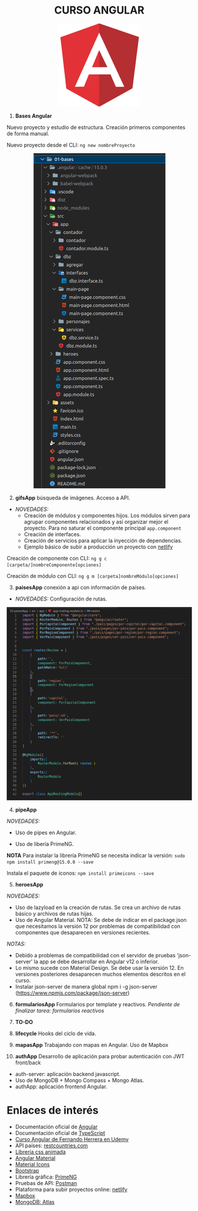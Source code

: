 <h1 align="center">CURSO ANGULAR</h1>

<p align="center">
  <img src="/assets/angular.png" alt="logo Angular">
</p>

1. **Bases Angular**

Nuevo proyecto y estudio de estructura. Creación primeros componentes de forma manual.

Nuevo proyecto desde el CLI: `ng new nombreProyecto`

<p align="center">
  <img src="/assets/estructura.png" alt="estructura proyecto Angular">
</p>


2. **gifsApp** búsqueda de imágenes. Acceso a API. 

 - *NOVEDADES:* 
    * Creación de módulos y componentes hijos. Los módulos sirven para agrupar componentes relacionados y así organizar mejor el proyecto. Para no saturar el componente principal `app.component`
    * Creación de interfaces.
    * Creación de servicios para aplicar la inyección de dependencias.
    * Ejemplo básico de subir a producción un proyecto con [netlify](https://app.netlify.com/)

Creación de componente con CLI: `ng g c [carpeta/]nombreComponente[opciones]`

Creación de módulo con CLI: `ng g m [carpeta]nombreMódulo[opciones]`


3. **paisesApp** conexión a api con información de países.

- *NOVEDADES:* Configuración de rutas.

<p align="center">
  <img src="/assets/rutas.png" alt="archivo estructura rutas">
</p>


4. **pipeApp** 

*NOVEDADES:* 

- Uso de pipes en Angular. 

- Uso de libería PrimeNG.


**NOTA** Para instalar la librería PrimeNG se necesita indicar la versión: `sudo npm install primeng@15.0.0 --save`

Instala el paquete de iconos: `npm install primeicons --save`

5. **heroesApp**

*NOVEDADES:*

- Uso de lazyload en la creación de rutas. Se crea un archivo de rutas básico y archivos de rutas hijas.
- Uso de Angular Material. NOTA: Se debe de indicar en el package.json que necesitamos la versión 12 por problemas de compatibilidad con componentes que desaparecen en versiones recientes.

*NOTAS:*
- Debido a problemas de compatibilidad con el servidor de pruebas 'json-server' la app se debe desarrollar en Angular v12 o inferior.
- Lo mismo sucede con Material Design. Se debe usar la versión 12. En versiones posteriores desaparecen muchos elementos descritos en el curso.
- Instalar json-server de manera global npm i -g json-server (https://www.npmjs.com/package/json-server)


6. **formulariosApp** Formularios por template y reactivos. *Pendiente de finalizar tarea: formularios reactivos*


7. **TO-DO** 


8. **lifecycle** Hooks del ciclo de vida.

9. **mapasApp** Trabajando con mapas en Angular. Uso de Mapbox

12. **authApp** Desarrollo de aplicación para probar autenticación con JWT front/back

  * auth-server: aplicación backend javascript.
  * Uso de MongoDB + Mongo Compass + Mongo Atlas.
  * authApp: aplicación frontend Angular.

# Enlaces de interés

- Documentación oficial de [Angular](angular.io)
- Documentación oficial de [TypeScript](https://www.typescriptlang.org/)
- [Curso Angular de Fernando Herrera en Udemy](https://www.udemy.com/course/angular-fernando-herrera/)
- API países: [restcountries.com](https://restcountries.com/)
- [Librería css animada](https://animate.style/)
- [Angular Material](https://material.angular.io/)
- [Material Icons](https://fonts.google.com/icons?selected=Material+Icons)
- [Bootstrap](https://getbootstrap.com/)
- Librería gráfica: [PrimeNG](https://www.primefaces.org/primeng/)
- Pruebas de API: [Postman](https://www.postman.com/)
- Plataforma para subir proyectos online: [netlify](https://app.netlify.com/)
- [Mapbox](mapbox.com)
- [MongoDB: Atlas](mongodb.com)
